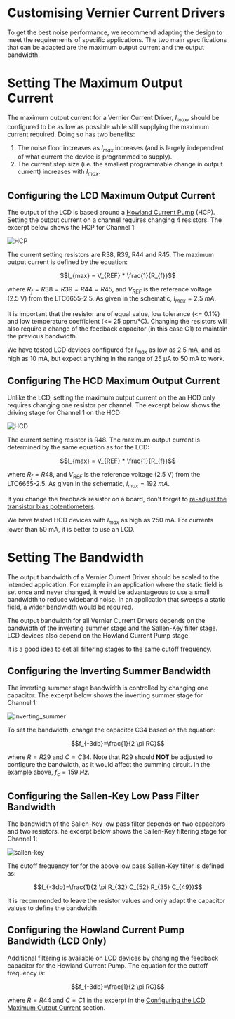 # Customising Vernier Current Drivers

To get the best noise performance, we recommend adapting the design to meet the requirements of specific applications. The two main specifications that can be adapted are the maximum output current and the output bandwidth.

# Setting The Maximum Output Current

The maximum output current for a Vernier Current Driver, $I_{max}$, should be configured to be as low as possible while still supplying the maximum current required. Doing so has two benefits:

1. The noise floor increases as $I_{max}$ increases (and is largely independent of what current the device is programmed to supply).
2. The current step size (i.e. the smallest programmable change in output current) increases with $I_{max}$.

## Configuring the LCD Maximum Output Current

The output of the LCD is based around a [Howland Current Pump](https://www.allaboutcircuits.com/technical-articles/the-howland-current-pump/) (HCP). Setting the output current on a channel requires changing 4 resistors. The excerpt below shows the HCP for Channel 1:

![HCP](https://user-images.githubusercontent.com/9080690/171410773-f0b18e1f-f731-4b5b-b629-0cba5747fc9f.svg)

The current setting resistors are R38, R39, R44 and R45. The maximum output current is defined by the equation:

$$I_{max} = V_{REF} * \frac{1}{R_{f}}$$

where $R_{f} = R38 = R39 = R44 = R45$, and $V_{REF}$ is the reference voltage (2.5 V) from the LTC6655-2.5. As given in the schematic, $I_{max}=2.5\:mA$.

It is important that the resistor are of equal value, low tolerance (<= 0.1%) and low temperature coefficient (<= 25 ppm/°C). Changing the resistors will also require a change of the feedback capacitor (in this case C1) to maintain the previous bandwidth.

We have tested LCD devices configured for $I_{max}$ as low as 2.5 mA, and as high as 10 mA, but expect anything in the range of 25 μA to 50 mA to work.

## Configuring The HCD Maximum Output Current

Unlike the LCD, setting the maximum output current on the an HCD only requires changing one resistor per channel. The excerpt below shows the driving stage for Channel 1 on the HCD:

![HCD](https://user-images.githubusercontent.com/9080690/171412109-9b3f6b2f-e24a-48ad-bf1f-23179c95c366.svg)

The current setting resistor is R48. The maximum output current is determined by the same equation as for the LCD:

$$I_{max} = V_{REF} * \frac{1}{R_{f}}$$

where $R_{f} = R48$, and $V_{REF}$ is the reference voltage (2.5 V) from the LTC6655-2.5. As given in the schematic, $I_{max}=192\:mA$.

If you change the feedback resistor on a board, don't forget to [re-adjust the transistor bias potentiometers](HCD-Biasing.md).

We have tested HCD devices with $I_{max}$ as high as 250 mA. For currents lower than 50 mA, it is better to use an LCD.

# Setting The Bandwidth

The output bandwidth of a Vernier Current Driver should be scaled to the intended application. For example in an application where the static field is set once and never changed, it would be advantageous to use a small bandwidth to reduce wideband noise. In an application that sweeps a static field, a wider bandwidth would be required.

The output bandwidth for all Vernier Current Drivers depends on the bandwidth of the inverting summer stage and the Sallen-Key filter stage. LCD devices also depend on the Howland Current Pump stage.

It is a good idea to set all filtering stages to the same cutoff frequency.

## Configuring the Inverting Summer Bandwidth

The inverting summer stage bandwidth is controlled by changing one capacitor. The excerpt below shows the inverting summer stage for Channel 1:

![inverting_summer](https://user-images.githubusercontent.com/9080690/171423774-2b451435-8a1d-4771-a5c7-536023dcab81.svg)

To set the bandwidth, change the capacitor C34 based on the equation:

$$f_{-3db}=\frac{1}{2 \pi RC}$$

where $R=R29$ and $C=C34$. Note that R29 should **NOT** be adjusted to configure the bandwidth, as it would affect the summing circuit. In the example above, $f_c=159\:Hz$.

## Configuring the Sallen-Key Low Pass Filter Bandwidth

The bandwidth of the Sallen-Key low pass filter depends on two capacitors and two resistors. he excerpt below shows the Sallen-Key filtering stage for Channel 1:

![sallen-key](https://user-images.githubusercontent.com/9080690/171437302-1e0221ca-7301-49fb-8a12-33daba4f045b.svg)

The cutoff frequency for for the above low pass Sallen-Key filter is defined as:

$$f_{-3db}=\frac{1}{2 \pi R_{32} C_{52} R_{35} C_{49}}$$

It is recommended to leave the resistor values and only adapt the capacitor values to define the bandwidth.

## Configuring the Howland Current Pump Bandwidth (LCD Only)

Additional filtering is available on LCD devices by changing the feedback capacitor for the Howland Current Pump. The equation for the cuttoff frequency is:

$$f_{-3db}=\frac{1}{2 \pi RC}$$

where $R=R44$ and $C=C1$ in the excerpt in the [Configuring the LCD Maximum Output Current](#configuring-the-LCD-Maximum-Output-current) section.
